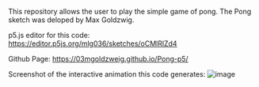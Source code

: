 This repository allows the user to play the simple game of pong. The Pong sketch was deloped by Max Goldzwig.

p5.js editor for this code: https://editor.p5js.org/mlg036/sketches/oCMlRlZd4

Github Page: https://03mgoldzweig.github.io/Pong-p5/

Screenshot of the interactive animation this code generates:
![image](https://github.com/03mgoldzweig/Pong-p5/assets/100701810/19ea7100-67de-47a6-b712-665982fd8a13)
